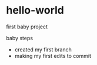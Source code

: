 # hello-world
first baby project

baby steps
- created my first branch
- making my first edits to commit
